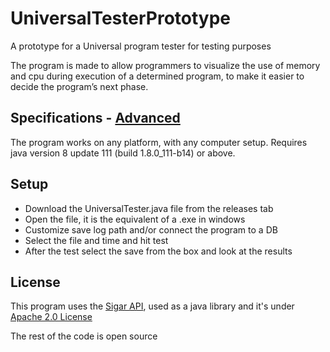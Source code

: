# UniversalTesterPrototype
A prototype for a Universal program tester for testing purposes

The program is made to allow programmers to visualize the use of memory and cpu during execution of a determined program, to make it easier to decide the program’s next phase.

## Specifications - [Advanced](https://github.com/Raquaza98/UniversalTesterPrototype/wiki/Specifications)
The program works on any platform, with any computer setup.
Requires java version 8 update 111 (build 1.8.0_111-b14) or above.

## Setup
* Download the UniversalTester.java file from the releases tab
* Open the file, it is the equivalent of a .exe in windows
* Customize save log path and/or connect the program to a DB 
* Select the file and time and hit test
* After the test select the save from the box and look at the results

## License
This program uses the [Sigar API](https://github.com/hyperic/sigar), used as a java library and it's under [Apache 2.0 License](http://www.apache.org/licenses/LICENSE-2.0)

The rest of the code is open source
